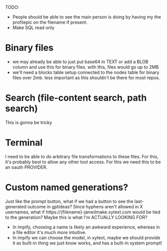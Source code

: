 TODO:

- People should be able to see the main person is doing by having my the profilepic on the filename if present.
- Make SQL read only

# Binary files

- we may already be able to just put base64 in TEXT or add a BLOB column and use this for binary files. with this, files would go up to 2MB
- we'll need a blocks table setup connected to the nodes table for binary files over 2mb. less important as this shouldn't be there for most repos.

#

# Search (file-content search, path search)

This is gonna be tricky

# Terminal

I need to be able to do arbitrary file transformations to these files. For this, it's probably best to allow any other tool access. For this we need this to be an oauth PROVIDER.

# Custom named generations?

Just like the prompt button, what if we had a button to see the last-generated outcome in gptideas? Since hyphens aren't allowed in X usernames, what if https://{filename}-janwilmake.xytext.com would be tied to the generation? Maybe this is what I'm ACTUALLY LOOKING FOR?

- In lmpify, choosing a name is likely an awkward experience, whereas in a file editor it's much more intuitive.
- In lmpify we can choose the model, in xytext, maybe we should provide it as built-in thing we just know works, and has a built-in system prompt!
